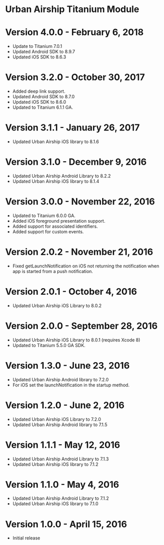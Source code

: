 Urban Airship Titanium Module
=============================

Version 4.0.0 - February 6, 2018
================================
 - Update to Titanium 7.0.1
 - Updated Android SDK to 8.9.7
 - Updated iOS SDK to 8.6.3

Version 3.2.0 - October 30, 2017
================================
 - Added deep link support.
 - Updated Android SDK to 8.7.0
 - Updated iOS SDK to 8.6.0
 - Updated to Titanium 6.1.1 GA.

Version 3.1.1 - January 26, 2017
================================
 - Updated Urban Airship iOS library to 8.1.6

Version 3.1.0 - December 9, 2016
================================
 - Updated Urban Airship Android Library to 8.2.2
 - Updated Urban Airship iOS library to 8.1.4

Version 3.0.0 - November 22, 2016
=================================
 - Updated to Titanium 6.0.0 GA.
 - Added iOS foreground presentation support.
 - Added support for associated identifiers.
 - Added support for custom events.

Version 2.0.2 - November 21, 2016
=================================
 - Fixed getLaunchNotification on iOS not returning the notification when app is started from a push notification.

Version 2.0.1 - October 4, 2016
===============================
 - Updated Urban Airship iOS Library to 8.0.2

Version 2.0.0 - September 28, 2016
==================================
 - Updated Urban Airship iOS Library to 8.0.1 (requires Xcode 8)
 - Updated to Titanium 5.5.0 GA SDK.

Version 1.3.0 - June 23, 2016
=============================
 - Updated Urban Airship Android library to 7.2.0
 - For iOS set the launchNotification in the startup method.

Version 1.2.0 - June 2, 2016
============================
 - Updated Urban Airship iOS Library to 7.2.0
 - Updated Urban Airship Android library to 7.1.5

Version 1.1.1 - May 12, 2016
============================
 - Updated Urban Airship Android Library to 7.1.3
 - Updated Urban Airship iOS library to 7.1.2

Version 1.1.0 - May 4, 2016
===========================
 - Updated Urban Airship Android Library to 7.1.2
 - Updated Urban Airship iOS library to 7.1.0

Version 1.0.0 - April 15, 2016
==============================
 - Initial release
